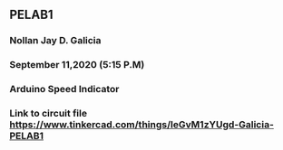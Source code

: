 ## PELAB1  
### Nollan Jay D. Galicia
### September 11,2020 (5:15 P.M)
### Arduino Speed Indicator

### Link to circuit file https://www.tinkercad.com/things/leGvM1zYUgd-Galicia-PELAB1